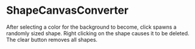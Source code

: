 # ShapeCanvasConverter
After selecting a color for the background to become, click spawns a randomly sized shape. Right clicking on the shape causes it to be deleted. The clear button removes all shapes.
